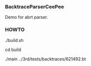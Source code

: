 ### BacktraceParserCeePee
Demo for abrt parser.

### HOWTO
./build.sh

cd build

./main ../3rd/tests/backtraces/621492.bt
